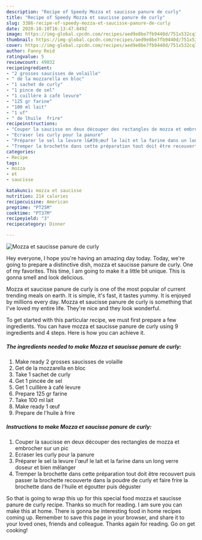 ```yaml
---
description: "Recipe of Speedy Mozza et saucisse panure de curly"
title: "Recipe of Speedy Mozza et saucisse panure de curly"
slug: 3386-recipe-of-speedy-mozza-et-saucisse-panure-de-curly
date: 2020-10-10T16:13:47.849Z
image: https://img-global.cpcdn.com/recipes/aed9e8be7fb9440d/751x532cq70/mozza-et-saucisse-panure-de-curly-photo-principale-de-la-recette.jpg
thumbnail: https://img-global.cpcdn.com/recipes/aed9e8be7fb9440d/751x532cq70/mozza-et-saucisse-panure-de-curly-photo-principale-de-la-recette.jpg
cover: https://img-global.cpcdn.com/recipes/aed9e8be7fb9440d/751x532cq70/mozza-et-saucisse-panure-de-curly-photo-principale-de-la-recette.jpg
author: Fanny Reid
ratingvalue: 5
reviewcount: 49032
recipeingredient:
- "2 grosses saucisses de volaille"
- " de la mozzarella en bloc"
- "1 sachet de curly"
- "1 pince de sel"
- "1 cuillère à café levure"
- "125 gr farine"
- "100 ml lait"
- "1 uf"
- " de lhuile  frire"
recipeinstructions:
- "Couper la saucisse en deux découper des rectangles de mozza et embrocher sur un pic"
- "Ecraser les curly pour la panure"
- "Préparer le sel la levure l&#39;œuf le lait et la farine dans un long verre doseur et bien mêlanger"
- "Tremper la brochette dans cette préparation tout doit être recouvert puis passer la brochette recouverte dans la poudre de curly et faire frire la brochette dans de l&#39;huile et égoutter puis déguster"
categories:
- Recipe
tags:
- mozza
- et
- saucisse

katakunci: mozza et saucisse 
nutrition: 214 calories
recipecuisine: American
preptime: "PT25M"
cooktime: "PT37M"
recipeyield: "3"
recipecategory: Dinner

---
```



![Mozza et saucisse panure de curly](https://img-global.cpcdn.com/recipes/aed9e8be7fb9440d/751x532cq70/mozza-et-saucisse-panure-de-curly-photo-principale-de-la-recette.jpg)

Hey everyone, I hope you're having an amazing day today. Today, we're going to prepare a distinctive dish, mozza et saucisse panure de curly. One of my favorites. This time, I am going to make it a little bit unique. This is gonna smell and look delicious.



Mozza et saucisse panure de curly is one of the most popular of current trending meals on earth. It is simple, it's fast, it tastes yummy. It is enjoyed by millions every day. Mozza et saucisse panure de curly is something that I've loved my entire life. They're nice and they look wonderful.


To get started with this particular recipe, we must first prepare a few ingredients. You can have mozza et saucisse panure de curly using 9 ingredients and 4 steps. Here is how you can achieve it.

<!--inarticleads1-->

##### The ingredients needed to make Mozza et saucisse panure de curly:

1. Make ready 2 grosses saucisses de volaille
1. Get  de la mozzarella en bloc
1. Take 1 sachet de curly
1. Get 1 pincée de sel
1. Get 1 cuillère à café levure
1. Prepare 125 gr farine
1. Take 100 ml lait
1. Make ready 1 œuf
1. Prepare  de l&#39;huile à frire




<!--inarticleads2-->

##### Instructions to make Mozza et saucisse panure de curly:

1. Couper la saucisse en deux découper des rectangles de mozza et embrocher sur un pic
1. Ecraser les curly pour la panure
1. Préparer le sel la levure l&#39;œuf le lait et la farine dans un long verre doseur et bien mêlanger
1. Tremper la brochette dans cette préparation tout doit être recouvert puis passer la brochette recouverte dans la poudre de curly et faire frire la brochette dans de l&#39;huile et égoutter puis déguster




So that is going to wrap this up for this special food mozza et saucisse panure de curly recipe. Thanks so much for reading. I am sure you can make this at home. There is gonna be interesting food in home recipes coming up. Remember to save this page in your browser, and share it to your loved ones, friends and colleague. Thanks again for reading. Go on get cooking!
